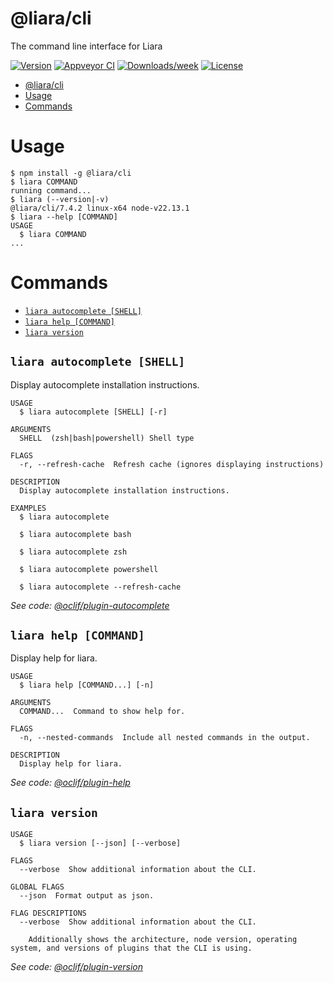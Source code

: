 # @liara/cli

The command line interface for Liara

[![Version](https://img.shields.io/npm/v/@liara/cli.svg)](https://npmjs.org/package/@liara/cli)
[![Appveyor CI](https://ci.appveyor.com/api/projects/status/github/liara-ir/liara-cli?branch=master&svg=true)](https://ci.appveyor.com/project/liara-ir/liara-cli/branch/master)
[![Downloads/week](https://img.shields.io/npm/dw/@liara/cli.svg)](https://npmjs.org/package/@liara/cli)
[![License](https://img.shields.io/npm/l/@liara/cli.svg)](https://github.com/liara-ir/liara-cli/blob/master/package.json)

<!-- toc -->
* [@liara/cli](#liaracli)
* [Usage](#usage)
* [Commands](#commands)
<!-- tocstop -->

# Usage

<!-- usage -->
```sh-session
$ npm install -g @liara/cli
$ liara COMMAND
running command...
$ liara (--version|-v)
@liara/cli/7.4.2 linux-x64 node-v22.13.1
$ liara --help [COMMAND]
USAGE
  $ liara COMMAND
...
```
<!-- usagestop -->

# Commands

<!-- commands -->
* [`liara autocomplete [SHELL]`](#liara-autocomplete-shell)
* [`liara help [COMMAND]`](#liara-help-command)
* [`liara version`](#liara-version)

## `liara autocomplete [SHELL]`

Display autocomplete installation instructions.

```
USAGE
  $ liara autocomplete [SHELL] [-r]

ARGUMENTS
  SHELL  (zsh|bash|powershell) Shell type

FLAGS
  -r, --refresh-cache  Refresh cache (ignores displaying instructions)

DESCRIPTION
  Display autocomplete installation instructions.

EXAMPLES
  $ liara autocomplete

  $ liara autocomplete bash

  $ liara autocomplete zsh

  $ liara autocomplete powershell

  $ liara autocomplete --refresh-cache
```

_See code: [@oclif/plugin-autocomplete](https://github.com/oclif/plugin-autocomplete/blob/v3.1.11/src/commands/autocomplete/index.ts)_

## `liara help [COMMAND]`

Display help for liara.

```
USAGE
  $ liara help [COMMAND...] [-n]

ARGUMENTS
  COMMAND...  Command to show help for.

FLAGS
  -n, --nested-commands  Include all nested commands in the output.

DESCRIPTION
  Display help for liara.
```

_See code: [@oclif/plugin-help](https://github.com/oclif/plugin-help/blob/v6.2.20/src/commands/help.ts)_

## `liara version`

```
USAGE
  $ liara version [--json] [--verbose]

FLAGS
  --verbose  Show additional information about the CLI.

GLOBAL FLAGS
  --json  Format output as json.

FLAG DESCRIPTIONS
  --verbose  Show additional information about the CLI.

    Additionally shows the architecture, node version, operating system, and versions of plugins that the CLI is using.
```

_See code: [@oclif/plugin-version](https://github.com/oclif/plugin-version/blob/v2.2.18/src/commands/version.ts)_
<!-- commandsstop -->
